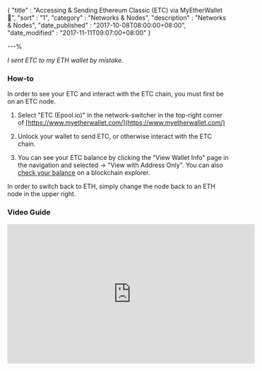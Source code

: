 {
"title"       : "Accessing & Sending Ethereum Classic (ETC) via MyEtherWallet 🎥",
"sort"        : "1",
"category"    : "Networks & Nodes",
"description" : "Networks & Nodes",
"date_published" : "2017-10-08T08:00:00+08:00",
"date_modified"  : "2017-11-11T09:07:00+08:00"
}

---%


*I sent ETC to my ETH wallet by mistake.*

### How-to

In order to see your ETC and interact with the ETC chain, you must first be on an ETC node.

1. Select "ETC (Epool.io)" in the network-switcher in the top-right corner of [https://www.myetherwallet.com/](https://www.myetherwallet.com/)

2. Unlock your wallet to send ETC, or otherwise interact with the ETC chain.

3. You can see your ETC balance by clicking the "View Wallet Info" page in the navigation and selected -> "View with Address Only". You can also [check your balance](https://myetherwallet.github.io/knowledge-base/getting-started/checking-balance-of-my-account.html) on a blockchain explorer.

In order to switch back to ETH, simply change the node back to an ETH node in the upper right.

### Video Guide

<div class="video__wrapper">
  <iframe width="560" height="315" src="https://www.youtube.com/embed/5IHvDorZyhk" frameborder="0" allowfullscreen></iframe>
</div>
